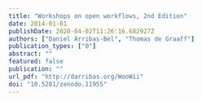 ```yaml
---
title: "Workshops on open workflows, 2nd Edition"
date: 2014-01-01
publishDate: 2020-04-02T11:26:16.682927Z
authors: ["Daniel Arribas-Bel", "Thomas de Graaff"]
publication_types: ["0"]
abstract: ""
featured: false
publication: ""
url_pdf: "http://darribas.org/WooWii"
doi: "10.5281/zenodo.11955"
---
```


